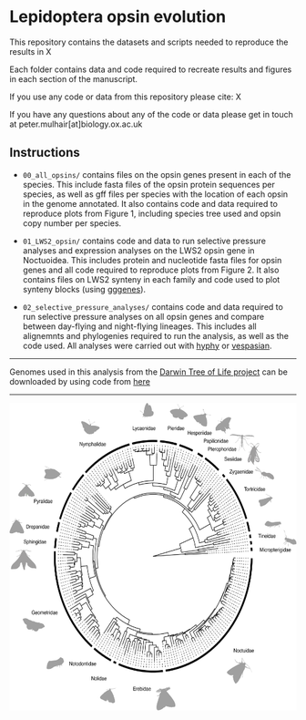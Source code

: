 # Lepidoptera opsin evolution
This repository contains the datasets and scripts needed to reproduce the results in X

Each folder contains data and code required to recreate results and figures in each section of the manuscript.

If you use any code or data from this repository please cite:
X

If you have any questions about any of the code or data please get in touch at peter.mulhair[at]biology.ox.ac.uk

## Instructions

* `00_all_opsins/` contains files on the opsin genes present in each of the species. This include fasta files of the opsin protein sequences per species, as well as gff files per species with the location of each opsin in the genome annotated. It also contains code and data required to reproduce plots from Figure 1, including species tree used and opsin copy number per species.

* `01_LWS2_opsin/` contains code and data to run selective pressure analyses and expression analyses on the LWS2 opsin gene in Noctuoidea. This includes protein and nucleotide fasta files for opsin genes and all code required to reproduce plots from Figure 2. It also contains files on LWS2 synteny in each family and code used to plot synteny blocks (using [gggenes](https://github.com/wilkox/gggenes/tree/master)).

* `02_selective_pressure_analyses/` contains code and data required to run selective pressure analyses on all opsin genes and compare between day-flying and night-flying lineages. This includes all alignemnts and phylogenies required to run the analysis, as well as the code used. All analyses were carried out with [hyphy](https://github.com/veg/hyphy) or [vespasian](https://github.com/bede/vespasian).

---

Genomes used in this analysis from the [Darwin Tree of Life project](https://www.darwintreeoflife.org/) can be downloaded by using code from [here](https://github.com/PeterMulhair/DToL_insects)

---

<div align="center">
<p align="center">
<img src="https://github.com/PeterMulhair/Lepidoptera_opsins/blob/main/00_all_opsins/lep_species_tree.png" width="600" height="540">
</p>
</div>